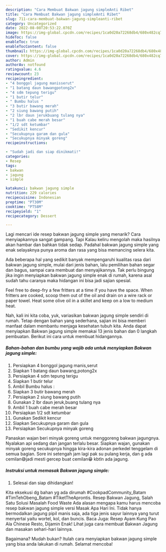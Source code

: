 ```yaml
---
description: "Cara Membuat Bakwan jagung simpleAnti Ribet"
title: "Cara Membuat Bakwan jagung simpleAnti Ribet"
slug: 711-cara-membuat-bakwan-jagung-simpleanti-ribet
category: Uncategorized
date: 2022-08-08T20:53:22.070Z
image: https://img-global.cpcdn.com/recipes/1ca0d20a72268db4/680x482cq70/bakwan-jagung-simple-foto-resep-utama.jpg
hideToc: false
enableToc: true
enableTocContent: false
thumbnail: https://img-global.cpcdn.com/recipes/1ca0d20a72268db4/680x482cq70/bakwan-jagung-simple-foto-resep-utama.jpg
cover: https://img-global.cpcdn.com/recipes/1ca0d20a72268db4/680x482cq70/bakwan-jagung-simple-foto-resep-utama.jpg
author: Admin
authorAv: notfound
ratingvalue: 4.6
reviewcount: 23
recipeingredient:
- "4 bonggol jagung manisserut"
- "1 batang daun bawangpotong2x"
- "4 sdm tepung terigu"
- "1 butir telur"
- " Bumbu halus "
- "3 butir bawang merah"
- "2 siung bawang putih"
- "2 lbr daun jerukbuang tulang nya"
- "1 buah cabe merah besar"
- "1/2 sdt ketumbar"
- "Sedikit kencur"
- "Secukupnya garam dan gula"
- "Secukupnya minyak goreng"
recipeinstructions:

- "Sudah jadi dan siap dinikmati!"
categories:
- Resep
tags:
- bakwan
- jagung
- simple

katakunci: bakwan jagung simple 
nutrition: 229 calories
recipecuisine: Indonesian
preptime: "PT30M"
cooktime: "PT58M"
recipeyield: "1"
recipecategory: Dessert

---
```



Lagi mencari ide resep bakwan jagung simple yang menarik? Cara menyiapkannya sangat gampang. Tapi Kalau keliru mengolah maka hasilnya akan hambar dan bahkan tidak sedap. Padahal bakwan jagung simple yang enak selayaknya punya aroma dan rasa yang bisa memancing selera kita.


Ada beberapa hal yang sedikit banyak mempengaruhi kualitas rasa dari bakwan jagung simple, mulai dari jenis bahan, lalu pemilihan bahan segar dan bagus, sampai cara membuat dan menyajikannya. Tak perlu bingung jika ingin menyiapkan bakwan jagung simple enak di rumah, karena asal sudah tahu caranya maka hidangan ini bisa jadi sajian spesial.

Feel free to deep-fry a few fritters at a time if you have the space. When fritters are cooked, scoop them out of the oil and drain on a wire rack or paper towel. Heat some olive oil in a skillet and keep on a low to medium heat.


Nah, kali ini kita coba, yuk, variasikan bakwan jagung simple sendiri di rumah. Tetap dengan bahan yang sederhana, sajian ini bisa memberi manfaat dalam membantu menjaga kesehatan tubuh kita. Anda dapat menyiapkan Bakwan jagung simple memakai 13 jenis bahan dan 0 langkah pembuatan. Berikut ini cara untuk membuat hidangannya.

<!--inarticleads1-->

##### Bahan-bahan dan bumbu yang wajib ada untuk menyiapkan Bakwan jagung simple:

1. Persiapkan 4 bonggol jagung manis,serut
1. Siapkan 1 batang daun bawang,potong2x
1. Persiapkan 4 sdm tepung terigu
1. Siapkan 1 butir telur
1. Ambil  Bumbu halus :
1. Siapkan 3 butir bawang merah
1. Persiapkan 2 siung bawang putih
1. Gunakan 2 lbr daun jeruk,buang tulang nya
1. Ambil 1 buah cabe merah besar
1. Persiapkan 1/2 sdt ketumbar
1. Gunakan Sedikit kencur
1. Siapkan Secukupnya garam dan gula
1. Persiapkan Secukupnya minyak goreng


Panaskan wajan beri minyak goreng untuk menggoreng bakwan jagungnya. Nyalakan api sedang dan jangan terlalu besar. Siapkan wajan, gunakan minyak goreng secukupnya hingga kira-kira adonan perkedel tenggelam di semua bagian. Sore ini setengah jam lagi pak su pulang kerja, dan g ada cemilan😅jadi mesti gercep buat cemilan😁 kbtln ada jagung. 

<!--inarticleads2-->

##### Instruksi untuk memasak Bakwan jagung simple:


1. Selesai dan siap dihidangkan!

Kita eksekusi dg bahan yg ada dirumah #CookpadCommunity_Batam #TimTehObeng_Batam #TiketTheAprontis. Resep Bakwan Jagung, Salah Satu Solusi Masalah Food Waste Ada alasan mengapa kamu harus mencoba resep bakwan jagung simple versi Masak Apa Hari Ini. Tidak hanya bermodalkan jagung pipil manis saja, ada tiga jenis sayur lainnya yang turut menyertai yaitu wortel, kol, dan buncis. Baca Juga: Resep Ayam Kung Pao Ala Chinese Resto, Dijamin Enak! Lihat juga cara membuat Bakwan Jagung dan masakan sehari-hari lainnya. 

Bagaimana? Mudah bukan? Itulah cara menyiapkan bakwan jagung simple yang bisa anda lakukan di rumah. Selamat mencoba!
